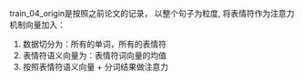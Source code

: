  train_04_origin是按照之前论文的记录，
 以整个句子为粒度,
 将表情符作为注意力机制向量加入：


1. 数据切分为：所有的单词，所有的表情符
2. 表情符语义向量为：表情符词向量的均值
3. 按照表情符语义向量 + 分词结果做注意力
